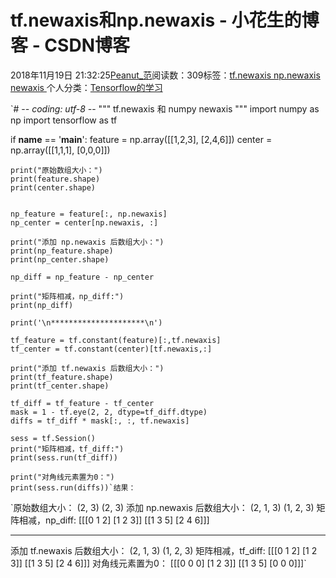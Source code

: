 
# tf.newaxis和np.newaxis - 小花生的博客 - CSDN博客


2018年11月19日 21:32:25[Peanut_范](https://me.csdn.net/u013841196)阅读数：309标签：[tf.newaxis																](https://so.csdn.net/so/search/s.do?q=tf.newaxis&t=blog)[np.newaxis																](https://so.csdn.net/so/search/s.do?q=np.newaxis&t=blog)[newaxis																](https://so.csdn.net/so/search/s.do?q=newaxis&t=blog)[
							](https://so.csdn.net/so/search/s.do?q=np.newaxis&t=blog)[
																					](https://so.csdn.net/so/search/s.do?q=tf.newaxis&t=blog)个人分类：[Tensorflow的学习																](https://blog.csdn.net/u013841196/article/category/7063671)
[
																								](https://so.csdn.net/so/search/s.do?q=tf.newaxis&t=blog)


`# -*- coding: utf-8 -*-
"""
tf.newaxis 和 numpy newaxis
"""
import numpy as np
import tensorflow as tf

if __name__ == '__main__':
    feature = np.array([[1,2,3],
                        [2,4,6]])
    center = np.array([[1,1,1],
                       [0,0,0]])
    
    print("原始数组大小：")
    print(feature.shape)
    print(center.shape)
    
    
    np_feature = feature[:, np.newaxis]  
    np_center = center[np.newaxis, :]
    
    print("添加 np.newaxis 后数组大小：")
    print(np_feature.shape)
    print(np_center.shape)
    
    np_diff = np_feature - np_center
    
    print("矩阵相减，np_diff:")
    print(np_diff)
      
    print('\n*********************\n')
    
    tf_feature = tf.constant(feature)[:,tf.newaxis]
    tf_center = tf.constant(center)[tf.newaxis,:]
    
    print("添加 tf.newaxis 后数组大小：")
    print(tf_feature.shape)
    print(tf_center.shape)
   
    tf_diff = tf_feature - tf_center       
    mask = 1 - tf.eye(2, 2, dtype=tf_diff.dtype)
    diffs = tf_diff * mask[:, :, tf.newaxis]
    
    sess = tf.Session()
    print("矩阵相减，tf_diff:")
    print(sess.run(tf_diff))
    
    print("对角线元素置为0：")
    print(sess.run(diffs))`结果：
`原始数组大小：
(2, 3)
(2, 3)
添加 np.newaxis 后数组大小：
(2, 1, 3)
(1, 2, 3)
矩阵相减，np_diff:
[[[0 1 2]
  [1 2 3]]
 [[1 3 5]
  [2 4 6]]]
*********************
添加 tf.newaxis 后数组大小：
(2, 1, 3)
(1, 2, 3)
矩阵相减，tf_diff:
[[[0 1 2]
  [1 2 3]]
 [[1 3 5]
  [2 4 6]]]
对角线元素置为0：
[[[0 0 0]
  [1 2 3]]
 [[1 3 5]
  [0 0 0]]]`

